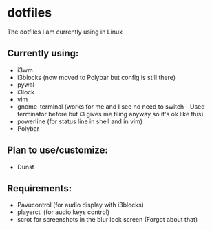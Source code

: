 # dotfiles
The dotfiles I am currently using in Linux

## Currently using:
- i3wm
- i3blocks (now moved to Polybar but config is still there)
- pywal
- i3lock
- vim
- gnome-terminal (works for me and I see no need to switch - Used terminator before but i3 gives me tiling anyway so it's ok like this)
- powerline (for status line in shell and in vim)
- Polybar

## Plan to use/customize:
- Dunst

## Requirements:
- Pavucontrol (for audio display with i3blocks)
- playerctl (for audio keys control)
- scrot for screenshots in the blur lock screen (Forgot about that)
